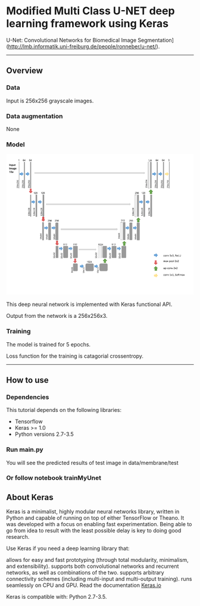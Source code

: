 # Modified Multi Class U-NET deep learning framework using Keras

U-Net: Convolutional Networks for Biomedical Image Segmentation](http://lmb.informatik.uni-freiburg.de/people/ronneber/u-net/).

---

## Overview

### Data

Input is 256x256 grayscale images.

### Data augmentation

None


### Model

![img/u-net.png](img/u-net.png)

This deep neural network is implemented with Keras functional API.

Output from the network is a 256x256x3.

### Training

The model is trained for 5 epochs.

Loss function for the training is catagorial crossentropy.


---

## How to use

### Dependencies

This tutorial depends on the following libraries:

* Tensorflow
* Keras >= 1.0
* Python versions 2.7-3.5

### Run main.py

You will see the predicted results of test image in data/membrane/test

### Or follow notebook trainMyUnet


## About Keras

Keras is a minimalist, highly modular neural networks library, written in Python and capable of running on top of either TensorFlow or Theano. It was developed with a focus on enabling fast experimentation. Being able to go from idea to result with the least possible delay is key to doing good research.

Use Keras if you need a deep learning library that:

allows for easy and fast prototyping (through total modularity, minimalism, and extensibility).
supports both convolutional networks and recurrent networks, as well as combinations of the two.
supports arbitrary connectivity schemes (including multi-input and multi-output training).
runs seamlessly on CPU and GPU.
Read the documentation [Keras.io](http://keras.io/)

Keras is compatible with: Python 2.7-3.5.
